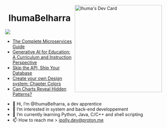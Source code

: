 <a href="https://app.daily.dev/Ihu_Ma"><img src="https://api.daily.dev/devcards/64e11fcca7f943a790e09e31b5c63948.png?r=kmk" width="280" alt="Ihuma's Dev Card" align="right" /></a>
<h1 align="center">IhumaBelharra</h1>

![](https://img.shields.io/badge/Code-Python-informational?style=flat&logo=python&logoColor=ffd343&color=ffd343)

<!-- daily.dev BOOKMARKS:START -->
- [The Complete Microservices Guide](https://app.daily.dev/posts/gmr1MyHHT?utm_source=rss&utm_medium=bookmarks&utm_campaign=Z1XgSyCBkf0yjD80kbM80)
- [Generative AI for Education: A Curriculum and Instruction Perspective](https://app.daily.dev/posts/2IvftWj59?utm_source=rss&utm_medium=bookmarks&utm_campaign=Z1XgSyCBkf0yjD80kbM80)
- [Skip the API, Ship Your Database](https://app.daily.dev/posts/BGGcfHVJV?utm_source=rss&utm_medium=bookmarks&utm_campaign=Z1XgSyCBkf0yjD80kbM80)
- [Create your own Design system: Chapter Colors](https://app.daily.dev/posts/CHPC1Gpn6?utm_source=rss&utm_medium=bookmarks&utm_campaign=Z1XgSyCBkf0yjD80kbM80)
- [Can Charts Reveal Hidden Patterns?](https://app.daily.dev/posts/t5SKkkkGJ?utm_source=rss&utm_medium=bookmarks&utm_campaign=Z1XgSyCBkf0yjD80kbM80)
<!-- daily.dev BOOKMARKS:END --> 

- 👋 Hi, I’m @IhumaBelharra, a dev apprentice 
- 👀 I’m interested in system and back-end developpement
- 🌱 I’m currently learning Python, Java, C/C++ and shell scripting
- 📫 How to reach me > ipolly.dev@proton.me


<!---
IhumaBelharra/IhumaBelharra is a ✨ special ✨ repository because its `README.md` (this file) appears on your GitHub profile.
You can click the Preview link to take a look at your changes.
--->
